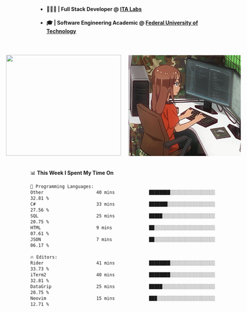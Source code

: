 <body style="margin-bottom: 40px; gap: 20px">
  <div style="display: flex; flex-direction: column; width: auto; margin: 0 auto; padding: 20px;">
    <ul style="flex: 1; margin-bottom: 20px;">
      <li><h4>🧑🏽‍💻 | Full Stack Developer @ <a href="https://itafrotas.com//">ITA Labs</a></h4></li>
      <li><h4>🎓 | Software Engineering Academic @ <a href="http://www.utfpr.edu.br/">Federal University of Technology</a></h4></li>
      <br/>
    </ul>
    <div style="display: flex; justify-content: center; align-items: center; gap: 20px;">
      <a href="https://skillicons.dev">
        <img width="312" height="274" src="https://skillicons.dev/icons?i=cs,dotnet,php,laravel,ts,js,nodejs,react,swift,java,adonis,postgres,mysql,mongodb,postman,c,heroku,gradle,npm,flutter,docker,aws,redis,kubernetes&theme=light&&perline=4" />
      </a>
      <img width="312" height="274" src="assets/umiko.gif" alt="Computer Boy" />
    </div>
  </div>
</body>


<!--START_SECTION:waka-->
📊 **This Week I Spent My Time On** 

```text
💬 Programming Languages: 
Other                    40 mins             ████████░░░░░░░░░░░░░░░░░   32.81 % 
C#                       33 mins             ███████░░░░░░░░░░░░░░░░░░   27.56 % 
SQL                      25 mins             █████░░░░░░░░░░░░░░░░░░░░   20.75 % 
HTML                     9 mins              ██░░░░░░░░░░░░░░░░░░░░░░░   07.61 % 
JSON                     7 mins              ██░░░░░░░░░░░░░░░░░░░░░░░   06.17 % 

🔥 Editors: 
Rider                    41 mins             ████████░░░░░░░░░░░░░░░░░   33.73 % 
iTerm2                   40 mins             ████████░░░░░░░░░░░░░░░░░   32.81 % 
DataGrip                 25 mins             █████░░░░░░░░░░░░░░░░░░░░   20.75 % 
Neovim                   15 mins             ███░░░░░░░░░░░░░░░░░░░░░░   12.71 % 
```


<!--END_SECTION:waka-->

<!--
**danielr0d/danielr0d** is a ✨ _special_ ✨ repository because its `README.md` (this file) appears on your GitHub profile.

Here are some ideas to get you started:

- 🔭 I’m currently working on ...
- 🌱 I’m currently learning ...
- 👯 I’m looking to collaborate on ...
- 🤔 I’m looking for help with ...
- 💬 Ask me about ...
- 📫 How to reach me: ...
- 😄 Pronouns: ...
- ⚡ Fun fact: ...
-->
